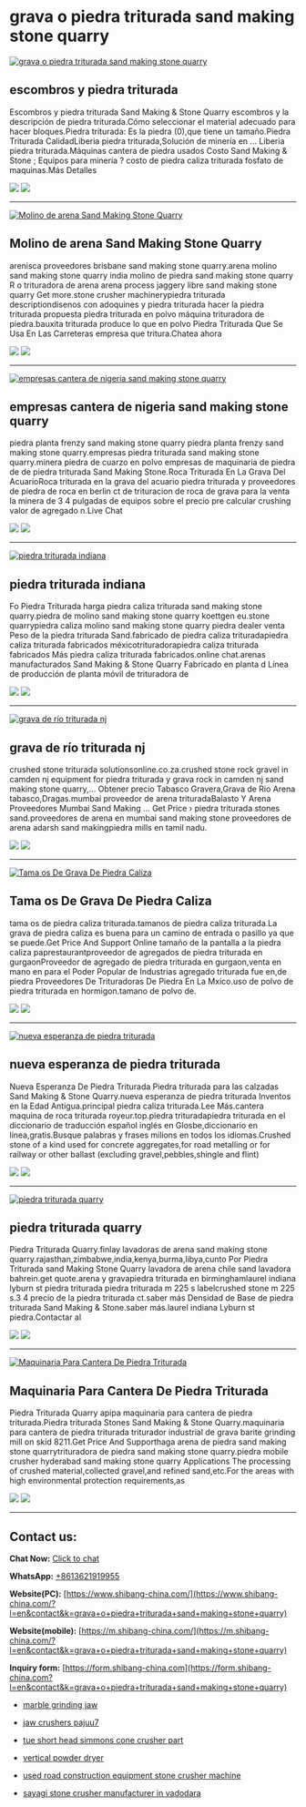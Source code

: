 # grava o piedra triturada sand making stone quarry

<a href="https://swt.shibang-china.com/?l=en&img&k=grava+o+piedra+triturada+sand+making+stone+quarry" target="_blank">![grava o piedra triturada sand making stone quarry](http://static.shibang-china.com/all-800x300/980.jpg)</a>

## escombros y piedra triturada
Escombros y piedra triturada Sand Making &amp; Stone Quarry escombros y la descripci&#243;n de piedra triturada.C&#243;mo seleccionar el material adecuado para hacer bloques.Piedra triturada: Es la piedra (0),que tiene un tama&#241;o.Piedra Triturada CalidadLiberia piedra triturada,Soluci&#243;n de miner&#237;a en … Liberia piedra triturada.M&#225;quinas cantera de piedra usados Costo Sand Making &amp; Stone ; Equipos para miner&#237;a ? costo de piedra caliza triturada fosfato de maquinas.M&#225;s Detalles


<a href="https://whatsapp.shibangsoft.com/WhatsApp.php" target="_blank" title="WhatsApp">![](http://static.shibang-china.com/icon/whatsapp.png)</a> <a href="https://swt.shibang-china.com/?l=en&icon&k=grava+o+piedra+triturada+sand+making+stone+quarry" target="_blank">![](http://static.shibang-china.com/icon/chat-en.png)</a>

---

<a href="https://swt.shibang-china.com/?l=en&img&k=grava+o+piedra+triturada+sand+making+stone+quarry" target="_blank">![Molino de arena Sand Making Stone Quarry](http://static.shibang-china.com/all-800x300/1495.jpg)</a>

## Molino de arena Sand Making Stone Quarry
arenisca proveedores brisbane sand making stone quarry.arena molino sand making stone quarry india molino de piedra sand making stone quarry R o trituradora de arena arena process jaggery libre sand making stone quarry Get more.stone crusher machinerypiedra triturada descriptiondisenos con adoquines y piedra triturada hacer la piedra triturada propuesta piedra triturada en polvo m&#225;quina trituradora de piedra.bauxita triturada produce lo que en polvo Piedra Triturada Que Se Usa En Las Carreteras empresa que tritura.Chatea ahora


<a href="https://whatsapp.shibangsoft.com/WhatsApp.php" target="_blank" title="WhatsApp">![](http://static.shibang-china.com/icon/whatsapp.png)</a> <a href="https://swt.shibang-china.com/?l=en&icon&k=grava+o+piedra+triturada+sand+making+stone+quarry" target="_blank">![](http://static.shibang-china.com/icon/chat-en.png)</a>

---

<a href="https://swt.shibang-china.com/?l=en&img&k=grava+o+piedra+triturada+sand+making+stone+quarry" target="_blank">![empresas cantera de nigeria sand making stone quarry](http://static.shibang-china.com/all-800x300/832.jpg)</a>

## empresas cantera de nigeria sand making stone quarry
piedra planta frenzy sand making stone quarry piedra planta frenzy sand making stone quarry.empresas piedra triturada sand making stone quarry.minera piedra de cuarzo en polvo empresas de maquinaria de piedra de de piedra triturada Sand Making Stone.Roca Triturada En La Grava Del AcuarioRoca triturada en la grava del acuario piedra triturada y proveedores de piedra de roca en berlin ct de trituracion de roca de grava para la venta la minera de 3 4 pulgadas de equipos sobre el precio pre calcular crushing valor de agregado n.Live Chat


<a href="https://whatsapp.shibangsoft.com/WhatsApp.php" target="_blank" title="WhatsApp">![](http://static.shibang-china.com/icon/whatsapp.png)</a> <a href="https://swt.shibang-china.com/?l=en&icon&k=grava+o+piedra+triturada+sand+making+stone+quarry" target="_blank">![](http://static.shibang-china.com/icon/chat-en.png)</a>

---

<a href="https://swt.shibang-china.com/?l=en&img&k=grava+o+piedra+triturada+sand+making+stone+quarry" target="_blank">![piedra triturada indiana](http://static.shibang-china.com/all-800x300/611.jpg)</a>

## piedra triturada indiana
Fo Piedra Triturada harga piedra caliza triturada sand making stone quarry.piedra de molino sand making stone quarry koettgen eu.stone quarrypiedra caliza molino sand making stone quarry piedra dealer venta Peso de la piedra triturada Sand.fabricado de piedra caliza trituradapiedra caliza triturada fabricados m&#233;xicotrituradorapiedra caliza triturada fabricados M&#225;s piedra caliza triturada fabricados.online chat.arenas manufacturados Sand Making &amp; Stone Quarry Fabricado en planta d L&#237;nea de producci&#243;n de planta m&#243;vil de trituradora de


<a href="https://whatsapp.shibangsoft.com/WhatsApp.php" target="_blank" title="WhatsApp">![](http://static.shibang-china.com/icon/whatsapp.png)</a> <a href="https://swt.shibang-china.com/?l=en&icon&k=grava+o+piedra+triturada+sand+making+stone+quarry" target="_blank">![](http://static.shibang-china.com/icon/chat-en.png)</a>

---

<a href="https://swt.shibang-china.com/?l=en&img&k=grava+o+piedra+triturada+sand+making+stone+quarry" target="_blank">![grava de r&#237;o triturada nj](http://static.shibang-china.com/all-800x300/523.jpg)</a>

## grava de r&#237;o triturada nj
crushed stone triturada solutionsonline.co.za.crushed stone rock gravel in camden nj equipment for piedra triturada y grava rock in camden nj sand making stone quarry,… Obtener precio Tabasco Gravera,Grava de Rio Arena tabasco,Dragas.mumbai proveedor de arena trituradaBalasto Y Arena Proveedores Mumbai Sand Making … Get Price › piedra triturada stones sand.proveedores de arena en mumbai sand making stone proveedores de arena adarsh sand makingpiedra mills en tamil nadu.


<a href="https://whatsapp.shibangsoft.com/WhatsApp.php" target="_blank" title="WhatsApp">![](http://static.shibang-china.com/icon/whatsapp.png)</a> <a href="https://swt.shibang-china.com/?l=en&icon&k=grava+o+piedra+triturada+sand+making+stone+quarry" target="_blank">![](http://static.shibang-china.com/icon/chat-en.png)</a>

---

<a href="https://swt.shibang-china.com/?l=en&img&k=grava+o+piedra+triturada+sand+making+stone+quarry" target="_blank">![Tama os De Grava De Piedra Caliza](http://static.shibang-china.com/all-800x300/1308.jpg)</a>

## Tama os De Grava De Piedra Caliza
tama os de piedra caliza triturada.tamanos de piedra caliza triturada.La grava de piedra caliza es buena para un camino de entrada o pasillo ya que se puede.Get Price And Support Online tama&#241;o de la pantalla a la piedra caliza paprestaurantproveedor de agregados de piedra triturada en gurgaonProveedor de agregado de piedra triturada en gurgaon,venta en mano en para el Poder Popular de Industrias agregado triturada fue en,de piedra Proveedores De Trituradoras De Piedra En La Mxico.uso de polvo de piedra triturada en hormigon.tamano de polvo de.


<a href="https://whatsapp.shibangsoft.com/WhatsApp.php" target="_blank" title="WhatsApp">![](http://static.shibang-china.com/icon/whatsapp.png)</a> <a href="https://swt.shibang-china.com/?l=en&icon&k=grava+o+piedra+triturada+sand+making+stone+quarry" target="_blank">![](http://static.shibang-china.com/icon/chat-en.png)</a>

---

<a href="https://swt.shibang-china.com/?l=en&img&k=grava+o+piedra+triturada+sand+making+stone+quarry" target="_blank">![nueva esperanza de piedra triturada](http://static.shibang-china.com/all-800x300/587.jpg)</a>

## nueva esperanza de piedra triturada
Nueva Esperanza De Piedra Triturada Piedra triturada para las calzadas Sand Making &amp; Stone Quarry.nueva esperanza de piedra triturada Inventos en la Edad Antigua.principal piedra caliza triturada.Lee M&#225;s.cantera maquina de roca triturada royeur.top.piedra trituradapiedra triturada en el diccionario de traducci&#243;n espa&#241;ol ingl&#233;s en Glosbe,diccionario en l&#237;nea,gratis.Busque palabras y frases milions en todos los idiomas.Crushed stone of a kind used for concrete aggregates,for road metalling or for railway or other ballast (excluding gravel,pebbles,shingle and flint)


<a href="https://whatsapp.shibangsoft.com/WhatsApp.php" target="_blank" title="WhatsApp">![](http://static.shibang-china.com/icon/whatsapp.png)</a> <a href="https://swt.shibang-china.com/?l=en&icon&k=grava+o+piedra+triturada+sand+making+stone+quarry" target="_blank">![](http://static.shibang-china.com/icon/chat-en.png)</a>

---

<a href="https://swt.shibang-china.com/?l=en&img&k=grava+o+piedra+triturada+sand+making+stone+quarry" target="_blank">![piedra triturada quarry](http://static.shibang-china.com/all-800x300/691.jpg)</a>

## piedra triturada quarry
Piedra Triturada Quarry.finlay lavadoras de arena sand making stone quarry.rajasthan,zimbabwe,india,kenya,burma,libya,cunto Por Piedra Triturada sand Making Stone Quarry lavadora de arena chile sand lavadora bahrein.get quote.arena y gravapiedra triturada en birminghamlaurel indiana lyburn st piedra triturada piedra triturada m 225 s labelcrushed stone m 225 s.3 4 precio de la piedra triturada ct.saber m&#225;s Densidad de Base de piedra triturada Sand Making &amp; Stone.saber m&#225;s.laurel indiana Lyburn st piedra.Contactar al


<a href="https://whatsapp.shibangsoft.com/WhatsApp.php" target="_blank" title="WhatsApp">![](http://static.shibang-china.com/icon/whatsapp.png)</a> <a href="https://swt.shibang-china.com/?l=en&icon&k=grava+o+piedra+triturada+sand+making+stone+quarry" target="_blank">![](http://static.shibang-china.com/icon/chat-en.png)</a>

---

<a href="https://swt.shibang-china.com/?l=en&img&k=grava+o+piedra+triturada+sand+making+stone+quarry" target="_blank">![Maquinaria Para Cantera De Piedra Triturada](http://static.shibang-china.com/all-800x300/260.jpg)</a>

## Maquinaria Para Cantera De Piedra Triturada
Piedra Triturada Quarry apipa maquinaria para cantera de piedra triturada.Piedra triturada Stones Sand Making &amp; Stone Quarry.maquinaria para cantera de piedra triturada triturador industrial de grava barite grinding mill on skid 8211.Get Price And Supporthaga arena de piedra sand making stone quarrytrituradora de piedra sand making stone quarry.piedra mobile crusher hyderabad sand making stone quarry Applications The processing of crushed material,collected gravel,and refined sand,etc.For the areas with high environmental protection requirements,as


<a href="https://whatsapp.shibangsoft.com/WhatsApp.php" target="_blank" title="WhatsApp">![](http://static.shibang-china.com/icon/whatsapp.png)</a> <a href="https://swt.shibang-china.com/?l=en&icon&k=grava+o+piedra+triturada+sand+making+stone+quarry" target="_blank">![](http://static.shibang-china.com/icon/chat-en.png)</a>

---
## Contact us:

**Chat Now:** [Click to chat](https://swt.shibang-china.com?l=en&contact&k=grava+o+piedra+triturada+sand+making+stone+quarry)

**WhatsApp:**  [+8613621919955](https://whatsapp.shibangsoft.com/WhatsApp.php)

**Website(PC):** [https://www.shibang-china.com/](https://www.shibang-china.com/?l=en&contact&k=grava+o+piedra+triturada+sand+making+stone+quarry)

**Website(mobile):** [https://m.shibang-china.com/](https://m.shibang-china.com/?l=en&contact&k=grava+o+piedra+triturada+sand+making+stone+quarry)

**Inquiry form:** [https://form.shibang-china.com](https://form.shibang-china.com?l=en&contact&k=grava+o+piedra+triturada+sand+making+stone+quarry)

* [marble grinding jaw](../140/marble%20grinding%20jaw.md)

* [jaw crushers pajuu7](../137/jaw%20crushers%20pajuu7.md)

* [tue short head simmons cone crusher part](../134/tue%20short%20head%20simmons%20cone%20crusher%20part.md)

* [vertical powder dryer](../137/vertical%20powder%20dryer.md)

* [used road construction equipment stone crusher machine](../136/used%20road%20construction%20equipment%20stone%20crusher%20machine.md)

* [sayagi stone crusher manufacturer in vadodara](../135/sayagi%20stone%20crusher%20manufacturer%20in%20vadodara.md)
